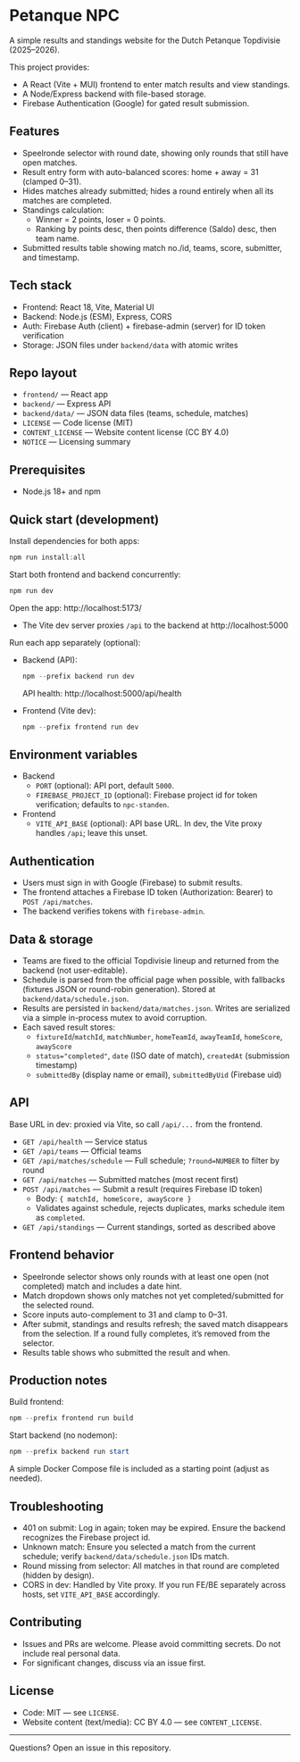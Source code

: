 # Petanque NPC

A simple results and standings website for the Dutch Petanque Topdivisie (2025–2026).

This project provides:
- A React (Vite + MUI) frontend to enter match results and view standings.
- A Node/Express backend with file-based storage.
- Firebase Authentication (Google) for gated result submission.

## Features

- Speelronde selector with round date, showing only rounds that still have open matches.
- Result entry form with auto-balanced scores: home + away = 31 (clamped 0–31).
- Hides matches already submitted; hides a round entirely when all its matches are completed.
- Standings calculation:
  - Winner = 2 points, loser = 0 points.
  - Ranking by points desc, then points difference (Saldo) desc, then team name.
- Submitted results table showing match no./id, teams, score, submitter, and timestamp.

## Tech stack

- Frontend: React 18, Vite, Material UI
- Backend: Node.js (ESM), Express, CORS
- Auth: Firebase Auth (client) + firebase-admin (server) for ID token verification
- Storage: JSON files under `backend/data` with atomic writes

## Repo layout

- `frontend/` — React app
- `backend/` — Express API
- `backend/data/` — JSON data files (teams, schedule, matches)
- `LICENSE` — Code license (MIT)
- `CONTENT_LICENSE` — Website content license (CC BY 4.0)
- `NOTICE` — Licensing summary

## Prerequisites

- Node.js 18+ and npm

## Quick start (development)

Install dependencies for both apps:

```powershell
npm run install:all
```

Start both frontend and backend concurrently:

```powershell
npm run dev
```

Open the app: http://localhost:5173/

- The Vite dev server proxies `/api` to the backend at http://localhost:5000

Run each app separately (optional):

- Backend (API):
  ```powershell
  npm --prefix backend run dev
  ```
  API health: http://localhost:5000/api/health

- Frontend (Vite dev):
  ```powershell
  npm --prefix frontend run dev
  ```

## Environment variables

- Backend
  - `PORT` (optional): API port, default `5000`.
  - `FIREBASE_PROJECT_ID` (optional): Firebase project id for token verification; defaults to `npc-standen`.
- Frontend
  - `VITE_API_BASE` (optional): API base URL. In dev, the Vite proxy handles `/api`; leave this unset.

## Authentication

- Users must sign in with Google (Firebase) to submit results.
- The frontend attaches a Firebase ID token (Authorization: Bearer) to `POST /api/matches`.
- The backend verifies tokens with `firebase-admin`.

## Data & storage

- Teams are fixed to the official Topdivisie lineup and returned from the backend (not user-editable).
- Schedule is parsed from the official page when possible, with fallbacks (fixtures JSON or round-robin generation). Stored at `backend/data/schedule.json`.
- Results are persisted in `backend/data/matches.json`. Writes are serialized via a simple in-process mutex to avoid corruption.
- Each saved result stores:
  - `fixtureId`/`matchId`, `matchNumber`, `homeTeamId`, `awayTeamId`, `homeScore`, `awayScore`
  - `status="completed"`, `date` (ISO date of match), `createdAt` (submission timestamp)
  - `submittedBy` (display name or email), `submittedByUid` (Firebase uid)

## API

Base URL in dev: proxied via Vite, so call `/api/...` from the frontend.

- `GET /api/health` — Service status
- `GET /api/teams` — Official teams
- `GET /api/matches/schedule` — Full schedule; `?round=NUMBER` to filter by round
- `GET /api/matches` — Submitted matches (most recent first)
- `POST /api/matches` — Submit a result (requires Firebase ID token)
  - Body: `{ matchId, homeScore, awayScore }`
  - Validates against schedule, rejects duplicates, marks schedule item as `completed`.
- `GET /api/standings` — Current standings, sorted as described above

## Frontend behavior

- Speelronde selector shows only rounds with at least one open (not completed) match and includes a date hint.
- Match dropdown shows only matches not yet completed/submitted for the selected round.
- Score inputs auto-complement to 31 and clamp to 0–31.
- After submit, standings and results refresh; the saved match disappears from the selection. If a round fully completes, it’s removed from the selector.
- Results table shows who submitted the result and when.

## Production notes

Build frontend:

```powershell
npm --prefix frontend run build
```

Start backend (no nodemon):

```powershell
npm --prefix backend run start
```

A simple Docker Compose file is included as a starting point (adjust as needed).

## Troubleshooting

- 401 on submit: Log in again; token may be expired. Ensure the backend recognizes the Firebase project id.
- Unknown match: Ensure you selected a match from the current schedule; verify `backend/data/schedule.json` IDs match.
- Round missing from selector: All matches in that round are completed (hidden by design).
- CORS in dev: Handled by Vite proxy. If you run FE/BE separately across hosts, set `VITE_API_BASE` accordingly.

## Contributing

- Issues and PRs are welcome. Please avoid committing secrets. Do not include real personal data.
- For significant changes, discuss via an issue first.

## License

- Code: MIT — see `LICENSE`.
- Website content (text/media): CC BY 4.0 — see `CONTENT_LICENSE`.

---

Questions? Open an issue in this repository.

